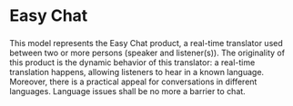 #  Easy Chat
###

This model represents the Easy Chat product, a real-time translator used between
two or more persons (speaker and listener(s)). The originality of this product is the dynamic
behavior of this translator: a real-time translation happens, allowing listeners to hear in a
known language. Moreover, there is a practical appeal for conversations in different languages.
Language issues shall be no more a barrier to chat.

